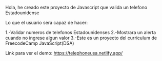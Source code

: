 Hola, he creado este proyecto de Javascript que valida un telefono Estadounidense

Lo que el usuario sera capaz de hacer:

1.-Validar numeros de telefonos Estadounidenses
2.-Mostrara un alerta cuando no ingrese algun valor
3.-Este es un proyecto del curriculum de FreecodeCamp JavaScript(DSA)

Link para ver el demo: https://telephoneusa.netlify.app/